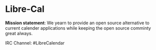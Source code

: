 # Libre-Cal



**Mission statement**: We yearn to provide an open source alternative to current calender applications while keeping the open source comminty great always.





IRC Channel: #LibreCalendar
